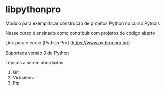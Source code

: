 # libpythonpro
Módulo para exemplificar construção de projetos Python no curso Pytools

Nesse curso é ensinado como contribuir com projetos de código aberto

Link para o curso [Python Pro] (https://www.python.pro.br/)

Suportada versão 3 de Python

Tópicos a serem abordados:
1. Git
2. Virtualenv
3. Pip